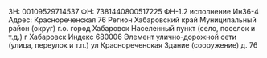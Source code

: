 ЗН: 00109529714537
ФН: 7381440800517225
ФН-1.2 исполнение Ин36-4 
Адрес: Краснореченская 76
Регион
Хабаровский край
Муниципальный район (округ)
г.о. город Хабаровск
Населенный пункт (село, поселок и т.д.)
г Хабаровск
Индекс
680006
Элемент улично-дорожной сети (улица, переулок и т.п.)
ул Краснореченская
Здание (сооружение)
д. 76